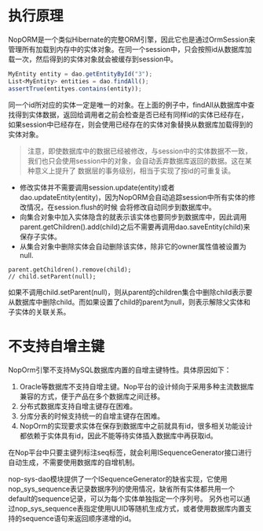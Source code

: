 # 执行原理
NopORM是一个类似Hibernate的完整ORM引擎，因此它也是通过OrmSession来管理所有加载到内存中的实体对象。在同一个session中，只会按照id从数据库加载一次，然后得到的实体对象就会被缓存到session中。

````javascript
MyEntity entity = dao.getEntityById("3");
List<MyEntity> entities = dao.findAll();
assertTrue(entityes.contains(entity));
````

同一个id所对应的实体一定是唯一的对象。在上面的例子中，findAll从数据库中查找得到实体数据，返回给调用者之前会检查是否已经有同样id的实体已经存在，
如果session中已经存在，则会使用已经存在的实体对象替换从数据库加载得到的实体对象。

> 注意，即使数据库中的数据已经被修改，与session中的实体数据不一致，我们也只会使用session中的对象，会自动丢弃数据库返回的数据。这在某种意义上提升了
> 数据层的事务级别，相当于实现了按id的可重复读。

* 修改实体并不需要调用session.update(entity)或者dao.updateEntity(entity)，因为NopORM会自动追踪session中所有实体的修改情况，在session.flush的时候
会将修改自动同步到数据库中。
* 向集合对象中加入实体隐含的就表示该实体也要同步到数据库中，因此调用parent.getChildren().add(child)之后不需要再调用dao.saveEntity(child)来保存子实体。
* 从集合对象中删除实体会自动删除该实体，除非它的owner属性值被设置为null. 
````
parent.getChildren().remove(child);
// child.setParent(null); 
````
如果不调用child.setParent(null)，则从parent的children集合中删除child表示要从数据库中删除child。而如果设置了child的parent为null，则表示解除父实体和子实体的关联关系。

# 不支持自增主键
NopOrm引擎不支持MySQL数据库内置的自增主键特性。具体原因如下：
1. Oracle等数据库不支持自增主键。Nop平台的设计倾向于采用多种主流数据库兼容的方式，便于产品在多个数据库之间迁移。
2. 分布式数据库支持自增主键存在困难。
3. 分库分表的时候支持统一的自增主键存在困难。
4. NopOrm的实现要求实体在保存到数据库中之前就具有id，很多相关功能设计都依赖于实体具有id，因此不能等待实体插入数据库中再获取id。

在Nop平台中只要主键列标注seq标签，就会利用ISequenceGenerator接口进行自动生成，不需要使用数据库的自增机制。

nop-sys-dao模块提供了一个ISequenceGenerator的缺省实现，它使用nop_sys_sequence表记录数据序列的使用情况，缺省所有实体都共用一个default的sequence记录，可以为每个实体单独指定一个序列号。
另外也可以通过nop_sys_sequence表指定使用UUID等随机生成方式，或者使用数据库内置支持的sequence语句来返回顺序递增的id。